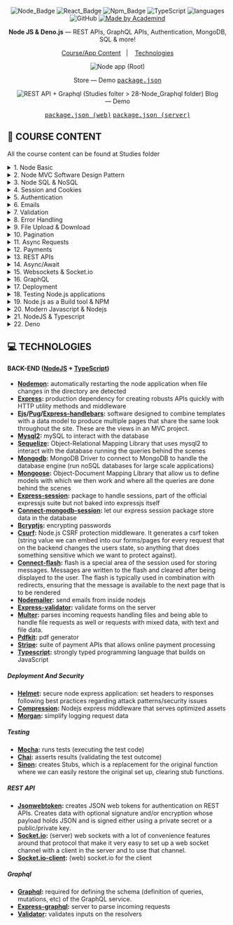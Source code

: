 <div align="center">

![Node_Badge](https://img.shields.io/badge/node-14.17.3-brightgreen)  ![React_Badge](https://img.shields.io/badge/web-react-ff69b4)  ![Npm_Badge](https://img.shields.io/badge/npm-6.14.13-red)  ![TypeScript](https://img.shields.io/badge/typescript-blue)  ![languages](https://img.shields.io/badge/languages-3-9cf)  ![GitHub](https://img.shields.io/github/license/x0n4d0/ecoleta)  <a href="https://www.udemy.com/course/nodejs-the-complete-guide/?couponCode=D_0422">
    <img alt="Made by Academind" src="https://img.shields.io/badge/made%20by-Academind-orange">
  </a>

</div>

<p align="center">
<strong>Node JS & Deno.js</strong> — REST APIs, GraphQL APIs, Authentication, MongoDB, SQL & more! 
</p>

<p align="center">
  <a href="#open_file_folder-course-content">Course/App Content</a>&nbsp;&nbsp;&nbsp;|&nbsp;&nbsp;&nbsp;
  <a href="#computer-technologies">Technologies</a>
</p>

<div align="center">
  <img alt="Node app (Root)" src="./Studies/root-nodeapp.gif" />

  Store — Demo
  <kbd>[package.json](./package.json)</kbd>

  <img alt="REST API + Graphql (Studies folter > 28-Node_Graphql folder)" src="./Studies/28-rest-api-graphql.gif"/>
Blog — Demo  

<kbd>[package.json (web)](./studies/28-node_GraphQL/server/package.json)</kbd>
  <kbd>[package.json (server)](./studies/28-node_GraphQL/web/package.json)</kbd>
</div>


## **:open_file_folder: COURSE CONTENT**
All the course content can be found at Studies folder

<details>
  <summary>1. Node Basic</summary>
  How the web works, Creating a Node Server, Node Lifecycle & event loop, Requests, Responses & Responses headers, Routing/redirecting requests, Request body parsing, Event Driven code execution, Blocking/Non-blocking code, Node Modules system.
</details>

<details>
  <summary>2. Node MVC Software Design Pattern</summary>

  **2.1 Improved Development Workflow and Debugging:** NPM Scripts, 3rd party packages vs Global features vs Core modules, Nodemon, Error Types, Syntax & Runtime & Logical errors.

  **2.2 Express.js:** Middlewares, Handling different routes, Parsing incoming requests, Express router, 404 error pages, Paths filtering, Serving files statically, Navigation.

  **2.3 Dynamic Content & Template Engines**: Views, Sharing data across requests & users, Pug/Express Handlebars/Ejs Template Engines.

  **2.4 Model View Controller (MVC)**: Controllers, Storing/fetching data through models.

  **2.5 Enhancing the App**: Navigation, Routes and Data Storage.

  **2.6 Dynamic Routes & Advanced Models**: Extracting dynamic params, Using IDs on paths, Passing data on requests, Query Params, HTTP Methods.
</details>

<details>
  <summary>3. Node SQL & NoSQL</summary>

  **3.1 SQL**: Choosing databases, SQL vs NoSQL, SQL for retrieving data & fetching products

  **3.2 Sequelize**: Synching JS Definitions to the database, inserting data, Model creation, One-To-Many relationships, Managing users and models.

  **3.3 NoSQL & MongoDB**: Relations in NoSQL, Database connections, MongoDB Compass, Storing users, Relational data.

  **3.4 Mongoose**: MongoDB Server connection with Mongoose, Schemas, Saving data though Mongoose, Fetching Relations, Clearing data.
</details>

<details>
  <summary>4. Session and Cookies</summary>

  **4.1 Cookies**: Request Driven Login Solutions, Setting/manipulating/configuring/deleting cookies.

  **4.2 Sessions**: Session Middlewares, Using MongoDB to store sessions, Connecting Sessions and Cookies.
</details>

<details>
  <summary>5. Authentication</summary>

  **5.1 Basic Authentication**: Authentication Flow, Encrypting passwords, Sign up/Sign in, Route protection, CSRF Attacks,  Tokens and Protection, Providing user feedback, Flash messages.

  **5.2 Advanced Authentiction**: Resetting passwords, Token logic, Updating passwords, Protection to Post Actions, Limiting editing to posts that user created.
</details>

<details>
  <summary>6. Emails</summary>
  
  **6.1 Nodemailer**: Sending emails using Nodemailer and SendGrid, Understanding limitations for large scale apps
</details>

<details>
  <summary>7. Validation</summary>

  Basic and custom validation, Validating Errors and Login, Checking for field equality, Async validation, Conditional CSS classes, Sanitazing Data, Validating product manipulation (adding/editing).

</details>

<details>
  <summary>8. Error Handling</summary>
  
  Type of errors, Throwing errors, Returning error pages,Express.js Error handling middleware, Status Codes
</details>

<details>
  <summary>9. File Upload & Download</summary>

  File Picker, Handling multipart form data, Handling file uploads with multer, Adjusting filename & filepaths, Filtering files by mimetype, Storing file data in the database, Serving images statically, Downloading files with Authentication, Setting file Type headers, Restricting file access, Streaming Data vs Preloading Data, PDFKit for pdf generation, Deleting files.
</details>

<details>
  <summary>10. Pagination</summary>

  Retrieving chunk of data, Skip & Limit with SQL, Preparing pagination data on the server, Dynamic pagination buttons, Re-using pagination logic & controls.
</details>

<details>
  <summary>11. Async Requests</summary>

  Client Side JS Code, JSON Data Format, Sending & Handling background requests, Manipulating the DOM.
</details>

<details>
  <summary>12. Payments</summary>

  How payments work, checkout page, Using Stripe to enable payment.
</details>

<details>
  <summary>13. REST APIs</summary>

  **13.1 Basics**: Why to use REST APIs, Accessing data, Routing & HTTP Methods, Route setups, Sending requests & responses and working with Postman, Clients & CORS errors, HTTP Methods.

  **13.2 Practical Application**: Frontend setup, Planning the API, Fetching lists of posts, Endpoints creation, Server side validation, Storing posts, Static Images & Error Handling, Image names & windows, HTTP Methods, Signup validation, Logging in & Creating JSON Web Tokens (JWTs), Validating Tokens, Adding Auth Middleware to all routes, COnnecting Posts & Users, Authorization checks, Clearing relations.
</details>

<details>
  <summary>14. Async/Await</summary>
  
  Transforming Then/Catch into Async/Await, Top-level await
</details>

<details>
  <summary>15. Websockets & Socket.io</summary>

  Setting up socket.io on the sever, Establishing a connection from the client, Realtime potentials, Sharing the IO Instance across files, Syncrhonizing POST additions, Updating/deleting posts on all connected clients, Sorting correctly.
</details>

<details>
  <summary>16. GraphQL</summary>

  Setup & Queries, Mutation Schemas, Mutation resolvers, Input validation, Handling errors, Extracting data from auth token, Pagination, Uploading images, Managin user status, Using variables. 
</details> 

<details>
  <summary>17. Deployment</summary>

  Deploying different kinds of apps, Deployment preparatins, Environment variables, Production API Keys, Secure response headers with Helmet, Compressing assets, Request logging, Setting up a SSL erver, Hosting providers, Deploying APIs.
</details>

<details>
  <summary>18. Testing Node.js applications</summary>

  Why and how to test, Testing auth middleware, Organizing multiple tests, What not to test, Testing controllers, Testing asyncrhonous code, Using stubs, Testing code with an active database, Cleaning up, Hooks, Testing code that requires authentication.
</details>

<details>
  <summary>19. Node.js as a Build tool & NPM</summary>

  Npm & Nodejs, Versioning in package.json, Build tools, Using Node.js in build processes.
</details>

<details>
  <summary>20. Modern Javascript & Nodejs</summary>

  ES Modules, Core Modules & Promises
</details>

<details>
  <summary>21. NodeJS & Typescript</summary>
  
  Why Typescript, Typescript setup, Assigning types, Type inference & type casting, Union Types, Object & Array types, Type Aliases & Interfaces, Generics, Typescript with Express, REST Routes with Typescript, Testing the API, Improving project structure.
</details>

<details>
  <summary>22. Deno</summary>

  **22.1 Introduction**: Deno setup, Deno runtime (namespace) API, Deno Permissions, Deno vs Node, How deno features are organized, Deno standard library, Creating a webserver, Oak framework with Deno, Module URLs, Deno & Node REST APIs.
  **22.2 Deno, CRUD & Databases (MongoDB)**: Handling CORS errors, Connecting Deno to Mongodb, Using MondoDB CLient Module, Deno MongoDB CRUD Operations.
</details>

## **:computer: TECHNOLOGIES**

#### **BACK-END** ([NodeJS](https://nodejs.org/en/) + [TypeScript](https://www.typescriptlang.org/))

  - **[Nodemon](https://www.npmjs.com/package/nodemon):** automatically restarting the node application when file changes in the directory are detected
  - **[Express](https://expressjs.com/):** production dependency for creating robusts APIs quickly with HTTP utility methods and middleware
  - **[Ejs](https://ejs.co/)/[Pug](https://pugjs.org/api/getting-started.html)/[Express-handlebars](https://www.npmjs.com/package/express-handlebars):** software designed to combine templates with a data model to produce multiple pages that share the same look throughout the site. These are the views in an MVC project.
  - **[Mysql2](https://www.npmjs.com/package/mysql2):** mySQL to interact with the database
  - **[Sequelize](https://www.npmjs.com/package/sequelize):** Object-Relational Mapping Library that uses mysql2 to interact with the database running the queries behind the scenes 
  - **[Mongodb](https://www.mongodb.com/cloud/atlas):** MongoDB Driver to connect to MongoDB to handle the database engine (run noSQL databases for large scale applications)
  - **[Mongoose](https://mongoosejs.com/):** Object-Document Mapping Library that allow us to define models with which we then work and where all the queries are done behind the scenes
  - **[Express-session](https://www.npmjs.com/package/express-session):** package to handle sessions, part of the official expressjs suite but not baked into expressjs itself
  - **[Connect-mongodb-session](https://www.npmjs.com/package/connect-mongodb-session):** let our express session package store data in the database
  - **[Bcryptjs](https://www.npmjs.com/package/bcryptjs):** encrypting passwords
  - **[Csurf](https://www.npmjs.com/package/csurf):** Node.js CSRF protection middleware. It generates a csrf token (string value we can embed into our forms/pages for every request that on the backend changes the users state, so anything that does something sensitive which we want to protect against).
  - **[Connect-flash](https://www.npmjs.com/package/connect-flash):** flash is a special area of the session used for storing messages. Messages are written to the flash and cleared after being displayed to the user. The flash is typically used in combination with redirects, ensuring that the message is available to the next page that is to be rendered
  - **[Nodemailer](https://nodemailer.com/):** send emails from inside nodejs
  - **[Express-validator](https://express-validator.github.io/docs/):** validate forms on the server
  - **[Multer](https://www.npmjs.com/package/multer):** parses incoming requests handling files and being able to handle file requests as well or requests with mixed data, with text and file data.
  - **[Pdfkit](https://www.npmjs.com/package/pdfkit):** pdf generator
  - **[Stripe](https://www.npmjs.com/package/stripe):** suite of payment APIs that allows online payment processing 
  - **[Typescript](https://www.typescriptlang.org/):** strongly typed programming language that builds on JavaScript

##### Deployment And Security

  - **[Helmet](https://www.npmjs.com/package/helmet):** secure node express application: set headers to responses following best practices regarding attack patterns/security issues
  - **[Compression](https://www.npmjs.com/package/compression):** Nodejs express middleware that serves optimized assets
  - **[Morgan](https://www.npmjs.com/package/morgan):** simplify logging request data

##### Testing

  - **[Mocha](https://mochajs.org/):** runs tests (executing the test code)
  - **[Chai](https://www.chaijs.com/):**  asserts results (validating the test outcome) 
  - **[Sinon](https://www.npmjs.com/package/sinon):** creates Stubs, which is a replacement for the original function where we can easily restore the original set up, clearing stub functions.

##### REST API

  - **[Jsonwebtoken](https://www.npmjs.com/package/jsonwebtoken):** creates JSON web tokens for authentication on REST APIs. Creates data with optional signature and/or encryption whose payload holds JSON and is signed either using a private secret or a public/private key.
  - **[Socket.io](https://www.npmjs.com/package/socket.io):** (server) web sockets with a lot of convenience features around that protocol that make it very easy to set up a web socket channel with a client in the server and to use that channel. 
  - **[Socket.io-client]():** (web) socket.io for the client

##### Graphql

  - **[Graphql](https://www.npmjs.com/package/graphql):** required for defining the schema (definition of queries, mutations, etc) of the GraphQL service.
  - **[Express-graphql](https://www.npmjs.com/package/express-graphql):** server to parse incoming requests
  - **[Validator](https://www.npmjs.com/package/validator):** validates inputs on the resolvers
  
